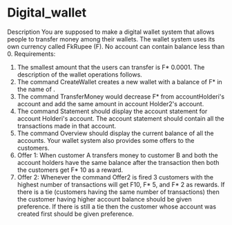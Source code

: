# Digital_wallet
Description
You are supposed to make a digital wallet system that allows people to transfer money among their 
wallets. The wallet system uses its own currency called FkRupee (F). No account can contain 
balance less than 0.
Requirements:
1. The smallest amount that the users can transfer is F* 0.0001. The description of the wallet 
operations follows.
2. The command CreateWallet <accountHolder1> <amount> creates a new wallet with a 
balance of F* <amount> in the name of <accountHolder1>.
3. The command TransferMoney <accountHolder1> <accountHolder2> <amount> would 
decrease F* <amount> from accountHolderi's account and add the same amount in account 
Holder2's account.
4. The command Statement <accountHolder1> should display the account statement for 
account Holderi's account. The account statement should contain all the transactions made in
that account.
5. The command Overview should display the current balance of all the accounts. Your wallet 
system also provides some offers to the customers.
6. Offer 1: When customer A transfers money to customer B and both the account holders have
the same balance after the transaction then both the customers get F* 10 as a reward.
7. Offer 2: Whenever the command Offer2 is fired 3 customers with the highest number of 
transactions will get F10, F* 5, and F* 2 as rewards. If there is a tie (customers having the 
same number of transactions) then the customer having higher account balance 
should be given preference. If there is still a tie then the customer whose account was
created first should be given preference.
